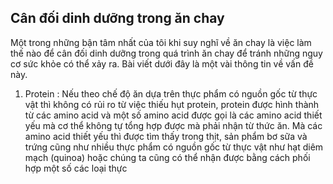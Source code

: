 ## Cân đối dinh dưỡng trong ăn chay

Một trong những bận tâm nhất của tôi khi suy nghĩ về ăn chay là việc làm thế nào để cân đối dinh dưỡng trong quá trình ăn chay để tránh những nguy cơ sức khỏe có thể xảy ra. Bài viết dưới đây là một vài thông tin về vấn đề này.

1. Protein :
Nếu theo chế độ ăn dựa trên thực phẩm có nguồn gốc từ thực vật thì không có rủi ro từ việc thiếu hụt protein, protein được hình thành từ các amino acid và một số amino acid được gọi là các amino acid thiết yếu mà cơ thể không tự tổng hợp được mà phải nhận từ thức ăn. Mà các amino acid thiết yếu thì được tìm thấy trong thịt, sản phẩm bơ sữa và trứng cũng như nhiều thực phẩm có nguồn gốc từ thực vật như hạt diêm mạch (quinoa) hoặc chúng ta cũng có thể nhận được bằng cách phối hợp một số các loại thực
